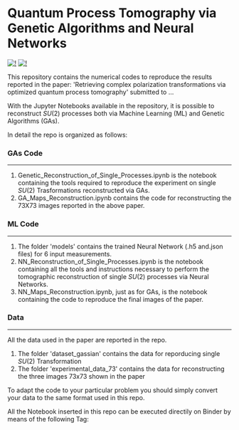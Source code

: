 # Quantum Process Tomography via Genetic Algorithms and Neural Networks

[![!](https://img.shields.io/badge/Genetic-Algorithms-orange)]() [![!](https://img.shields.io/badge/Neural-Networks-blue)]()


This repository contains the numerical codes to reproduce the results reported in the paper: 'Retrieving complex polarization transformations via optimized quantum process tomography'
submitted to ...

With the Jupyter Notebooks available in the repository, it is possible to reconstruct $SU(2)$ processes both via Machine Learning (ML) and Genetic Algorithms (GAs).

In detail the repo is organized as follows:

  ###  GAs Code
  ____
  1. Genetic_Reconstruction_of_Single_Processes.ipynb is the notebook containing the tools required to reproduce the experiment on single $SU(2)$ Trasformations reconstructed via GAs.
  2. GA_Maps_Reconstruction.ipynb contains the code for reconstructing the 73X73 images reported in the above paper.

  ###  ML Code
  ____
  1. The folder 'models' contains the trained Neural Network (.h5 and.json files) for 6 input measurements.
  2. NN_Reconstruction_of_Single_Processes.ipynb is the notebook containing all the tools and instructions necessary to perform the tomographic reconstruction of single $SU(2)$ processes via Neural Networks.
  3. NN_Maps_Reconstruction.ipynb, just as for GAs, is the notebook containing the code to reproduce the final images of the paper.
  ###  Data
  ____
  All the data used in the paper are reported in the repo.
  
  1. The folder 'dataset_gassian' contains the data for reporducing single $SU(2)$ Transformation
  2. The folder 'experimental_data_73' contains the data for reconstructing the three images 73x73 shown in the paper

To adapt the code to your particular problem you should simply convert your data to the same format used in this repo.

All the Notebook inserted in this repo can be executed directily on Binder by means of the following Tag: 
